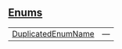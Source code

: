 
## [Enums](./hello_world-enums.md)

| | |
|:---|:---|
| [DuplicatedEnumName](./hello_world-DuplicatedEnumName.md) | — |
